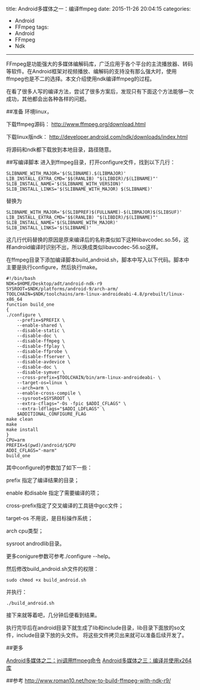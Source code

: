 title: Android多媒体之一：编译ffmpeg
date: 2015-11-26 20:04:15
categories:
- Android
- FFmpeg
tags:
- Android
- FFmpeg
- Ndk
---
FFmpeg是功能强大的多媒体编解码库，广泛应用于各个平台的主流播放器、转码等软件。在Android框架对视频播放、编解码的支持没有那么强大时，使用ffmpeg也是不二的选择。本文介绍使用ndk编译ffmpeg的过程。

在看了很多人写的编译方法，尝试了很多方案后，发现只有下面这个方法能够一次成功，其他都会出各种各样的问题。
<!--more-->

##准备
环境linux，

下载ffmpeg源码： http://www.ffmpeg.org/download.html

下载linux版ndk： http://developer.android.com/ndk/downloads/index.html

将源码和ndk都下载放到本地目录，路径随意。

##写编译脚本
进入到ffmpeg目录，打开configure文件，找到以下几行：

	SLIBNAME_WITH_MAJOR='$(SLIBNAME).$(LIBMAJOR)'
	LIB_INSTALL_EXTRA_CMD='$$(RANLIB) "$(LIBDIR)/$(LIBNAME)"'
	SLIB_INSTALL_NAME='$(SLIBNAME_WITH_VERSION)'
	SLIB_INSTALL_LINKS='$(SLIBNAME_WITH_MAJOR) $(SLIBNAME)'

替换为

	SLIBNAME_WITH_MAJOR='$(SLIBPREF)$(FULLNAME)-$(LIBMAJOR)$(SLIBSUF)'
	LIB_INSTALL_EXTRA_CMD='$$(RANLIB) "$(LIBDIR)/$(LIBNAME)"'
	SLIB_INSTALL_NAME='$(SLIBNAME_WITH_MAJOR)'
	SLIB_INSTALL_LINKS='$(SLIBNAME)'
这几行代码替换的原因是原来编译后的名称类似如下这种libavcodec.so.56，这样android编译时识别不出，所以换成类似libavcodec-56.so这样。

在ffmpeg目录下添加编译脚本build_android.sh，脚本中写入以下代码。脚本中主要是执行configure，然后执行make。

	#!/bin/bash
	NDK=$HOME/Desktop/adt/android-ndk-r9
	SYSROOT=$NDK/platforms/android-9/arch-arm/
	TOOLCHAIN=$NDK/toolchains/arm-linux-androideabi-4.8/prebuilt/linux-x86_64
	function build_one
	{
	./configure \
	    --prefix=$PREFIX \
	    --enable-shared \
	    --disable-static \
	    --disable-doc \
	    --disable-ffmpeg \
	    --disable-ffplay \
	    --disable-ffprobe \
	    --disable-ffserver \
	    --disable-avdevice \
	    --disable-doc \
	    --disable-symver \
	    --cross-prefix=$TOOLCHAIN/bin/arm-linux-androideabi- \
	    --target-os=linux \
	    --arch=arm \
	    --enable-cross-compile \
	    --sysroot=$SYSROOT \
	    --extra-cflags="-Os -fpic $ADDI_CFLAGS" \
	    --extra-ldflags="$ADDI_LDFLAGS" \
	    $ADDITIONAL_CONFIGURE_FLAG
	make clean
	make
	make install
	}
	CPU=arm
	PREFIX=$(pwd)/android/$CPU 
	ADDI_CFLAGS="-marm"
	build_one

其中configure的参数加了如下一些：

prefix 指定了编译结果的目录；

enable 和disable 指定了需要编译的项；

cross-prefix指定了交叉编译的工具链中gcc文件；

target-os 不用说，是目标操作系统；

arch cpu类型；

sysroot androdlib目录。

更多conigure参数可参考./configure --help。


然后修改build_android.sh文件的权限：

	sudo chmod +x build_android.sh

并执行：

	./build_android.sh

接下来就等着吧，几分钟后便看到结果。

执行完毕后在android目录下就生成了lib和include目录，lib目录下面放的so文件，include目录下放的头文件。
将这些文件拷贝出来就可以准备后续开发了。

##更多

[Android多媒体之二：jni调用ffmpeg命令](/2015/11/27/call-ffmpeg-with-jni/)
[Android多媒体之三：编译并使用x264库](/2015/12/03/build-x264-with-ndk/)

##参考
http://www.roman10.net/how-to-build-ffmpeg-with-ndk-r9/



